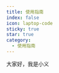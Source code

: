 ```yaml
---
title: 使用指南
index: false
icon: laptop-code
sticky: true
star: true
category:
  - 使用指南
---
```

大家好，我是小义
<Catalog />
